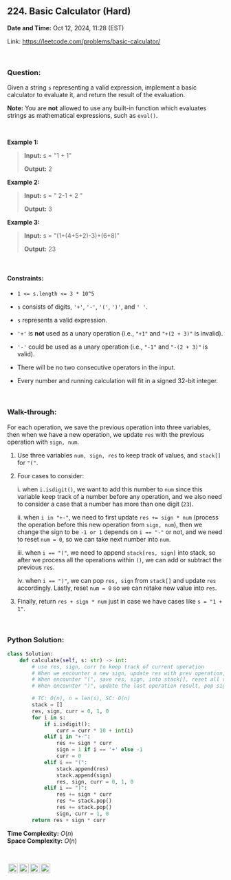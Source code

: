 ## 224. Basic Calculator (Hard)
**Date and Time:** Oct 12, 2024, 11:28 (EST)

Link: https://leetcode.com/problems/basic-calculator/

<br>

### Question:
Given a string `s` representing a valid expression, implement a basic calculator to evaluate it, and return the result of the evaluation.

**Note:** You are **not** allowed to use any built-in function which evaluates strings as mathematical expressions, such as `eval()`.

<br>

**Example 1:**
> **Input:** s = "1 + 1"
> 
> **Output:** 2

**Example 2:**
> **Input:** s = " 2-1 + 2 "
> 
> **Output:** 3

**Example 3:**
> **Input:** s = "(1+(4+5+2)-3)+(6+8)"
> 
> **Output:** 23

<br>

#### Constraints:
* `1 <= s.length <= 3 * 10^5`

* `s` consists of digits, `'+'`, `'-'`, `'('`, `')'`, and `' '`.

* `s` represents a valid expression.

* `'+'` is **not** used as a unary operation (i.e., `"+1"` and `"+(2 + 3)"` is invalid).

* `'-'` could be used as a unary operation (i.e., `"-1"` and `"-(2 + 3)"` is valid).

* There will be no two consecutive operators in the input.

* Every number and running calculation will fit in a signed 32-bit integer.

<br>

### Walk-through: 
For each operation, we save the previous operation into three variables, then when we have a new operation, we update `res` with the previous operation with `sign, num`.

1. Use three variables `num, sign, res` to keep track of values, and `stack[]` for `"("`.

2. Four cases to consider:

    i. when `i.isdigit()`, we want to add this number to `num` since this variable keep track of a number before any operation, and we also need to consider a case that a number has more than one digit (`23`).

    ii. when `i in "+-"`, we need to first update `res += sign * num` (process the operation before this new operation from `sign, num`), then we change the sign to be `-1 or 1` depends on `i == "-"` or not, and we need to reset `num = 0`, so we can take next number into `num`.

    iii. when `i == "("`, we need to append `stack[res, sign]` into stack, so after we process all the operations within `()`, we can add or subtract the previous `res`.

    iv. when `i == ")"`, we can pop `res, sign` from `stack[]` and update `res` accordingly. Lastly, reset `num = 0` so we can retake new value into `res`.

3. Finally, return `res + sign * num` just in case we have cases like `s = "1 + 1"`.

<br>

### Python Solution:
```python
class Solution:
    def calculate(self, s: str) -> int:
        # use res, sign, curr to keep track of current operation
        # When we encounter a new sign, update res with prev operation, then update sign
        # When encounter "(", save res, sign, into stack[], reset all variables
        # When encounter ")", update the last operation result, pop sign, res from stack[], then reset variables

        # TC: O(n), n = len(s), SC: O(n)
        stack = []
        res, sign, curr = 0, 1, 0
        for i in s:
            if i.isdigit():
                curr = curr * 10 + int(i)
            elif i in "+-":
                res += sign * curr
                sign = 1 if i == '+' else -1
                curr = 0
            elif i == "(":
                stack.append(res)
                stack.append(sign)
                res, sign, curr = 0, 1, 0
            elif i == ")":
                res += sign * curr
                res *= stack.pop()
                res += stack.pop()
                sign, curr = 1, 0
        return res + sign * curr
```
**Time Complexity:** $O(n)$ <br>
**Space Complexity:** $O(n)$

<br>

<img style="height:22px!important;margin-left:3px;vertical-align:text-bottom;" src="https://mirrors.creativecommons.org/presskit/icons/cc.svg?ref=chooser-v1" alt="CC BY-NC-SA" title="CC BY-NC-SA"><img style="height:22px!important;margin-left:3px;vertical-align:text-bottom;" src="https://mirrors.creativecommons.org/presskit/icons/by.svg?ref=chooser-v1" alt="BY: credit must be given to the creator" title="BY: credit must be given to the creator"><img style="height:22px!important;margin-left:3px;vertical-align:text-bottom;" src="https://mirrors.creativecommons.org/presskit/icons/nc.svg?ref=chooser-v1" alt="NC: Only noncommercial uses of the work are permitted" title="NC: Only noncommercial uses of the work are permitted"><img style="height:22px!important;margin-left:3px;vertical-align:text-bottom;" src="https://mirrors.creativecommons.org/presskit/icons/sa.svg?ref=chooser-v1" alt="SA: Adaptations must be shared under the same terms" title="SA: Adaptations must be shared under the same terms">